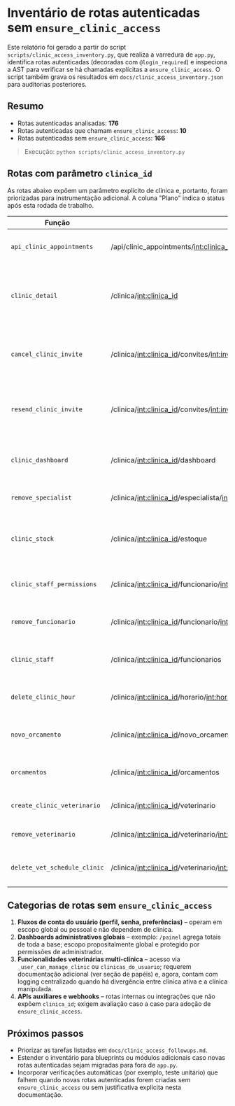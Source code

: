 # Inventário de rotas autenticadas sem `ensure_clinic_access`

Este relatório foi gerado a partir do script `scripts/clinic_access_inventory.py`,
que realiza a varredura de `app.py`, identifica rotas autenticadas (decoradas com
`@login_required`) e inspeciona a AST para verificar se há chamadas explícitas a
`ensure_clinic_access`. O script também grava os resultados em
`docs/clinic_access_inventory.json` para auditorias posteriores.

## Resumo

- Rotas autenticadas analisadas: **176**
- Rotas autenticadas que chamam `ensure_clinic_access`: **10**
- Rotas autenticadas sem `ensure_clinic_access`: **166**

> Execução: `python scripts/clinic_access_inventory.py`

## Rotas com parâmetro `clinica_id`

As rotas abaixo expõem um parâmetro explícito de clínica e, portanto, foram
priorizadas para instrumentação adicional. A coluna "Plano" indica o status
após esta rodada de trabalho.

| Função | Rotas | Plano |
| --- | --- | --- |
| `api_clinic_appointments` | /api/clinic_appointments/<int:clinica_id> | Mantém `ensure_clinic_access` existente + logging centralizado |
| `clinic_detail` | /clinica/<int:clinica_id> | Logging centralizado via `audit_clinic_access`; avaliar inclusão de `ensure_clinic_access` após revisão de multi-clínicas |
| `cancel_clinic_invite` | /clinica/<int:clinica_id>/convites/<int:invite_id>/cancel | Logging centralizado via `audit_clinic_access`; seguir com plano de revisão de permissões |
| `resend_clinic_invite` | /clinica/<int:clinica_id>/convites/<int:invite_id>/resend | Logging centralizado via `audit_clinic_access`; seguir com plano de revisão de permissões |
| `clinic_dashboard` | /clinica/<int:clinica_id>/dashboard | Logging centralizado; avaliar reforço de escopo quando multi-clínicas forem parametrizadas |
| `remove_specialist` | /clinica/<int:clinica_id>/especialista/<int:veterinario_id>/remove | Logging centralizado; revisar se ação deve exigir clínica ativa |
| `clinic_stock` | /clinica/<int:clinica_id>/estoque | Logging centralizado; considerar `ensure_clinic_access` após redefinir conceito de "clínica ativa" para estoques |
| `clinic_staff_permissions` | /clinica/<int:clinica_id>/funcionario/<int:user_id>/permissoes | Logging centralizado; priorizar ajuste de escopo (Follow-up 1) |
| `remove_funcionario` | /clinica/<int:clinica_id>/funcionario/<int:user_id>/remove | Logging centralizado; priorizar ajuste de escopo (Follow-up 1) |
| `clinic_staff` | /clinica/<int:clinica_id>/funcionarios | Logging centralizado; priorizar ajuste de escopo (Follow-up 1) |
| `delete_clinic_hour` | /clinica/<int:clinica_id>/horario/<int:horario_id>/delete | Logging centralizado; priorizar ajuste de escopo (Follow-up 2) |
| `novo_orcamento` | /clinica/<int:clinica_id>/novo_orcamento | Logging centralizado; alinhar requisito de clínica ativa (Follow-up 3) |
| `orcamentos` | /clinica/<int:clinica_id>/orcamentos | Logging centralizado; alinhar requisito de clínica ativa (Follow-up 3) |
| `create_clinic_veterinario` | /clinica/<int:clinica_id>/veterinario | Logging centralizado; revisar onboarding multi-clínicas |
| `remove_veterinario` | /clinica/<int:clinica_id>/veterinario/<int:veterinario_id>/remove | Logging centralizado; revisar onboarding multi-clínicas |
| `delete_vet_schedule_clinic` | /clinica/<int:clinica_id>/veterinario/<int:veterinario_id>/schedule/<int:horario_id>/delete | Logging centralizado; priorizar ajuste de escopo (Follow-up 2) |

## Categorias de rotas sem `ensure_clinic_access`

1. **Fluxos de conta do usuário (perfil, senha, preferências)** – operam em
   escopo global ou pessoal e não dependem de clínica.
2. **Dashboards administrativos globais** – exemplo: `/painel` agrega totais
   de toda a base; escopo propositalmente global e protegido por permissões de
   administrador.
3. **Funcionalidades veterinárias multi-clínica** – acesso via
   `_user_can_manage_clinic` ou `clinicas_do_usuario`; requerem documentação
   adicional (ver seção de papéis) e, agora, contam com logging centralizado
   quando há divergência entre clínica ativa e a clínica manipulada.
4. **APIs auxiliares e webhooks** – rotas internas ou integrações que não
   expõem `clinica_id`; exigem avaliação caso a caso para adoção de
   `ensure_clinic_access`.

## Próximos passos

- Priorizar as tarefas listadas em `docs/clinic_access_followups.md`.
- Estender o inventário para blueprints ou módulos adicionais caso novas
  rotas autenticadas sejam migradas para fora de `app.py`.
- Incorporar verificações automáticas (por exemplo, teste unitário) que
  falhem quando novas rotas autenticadas forem criadas sem `ensure_clinic_access`
  ou sem justificativa explícita nesta documentação.
